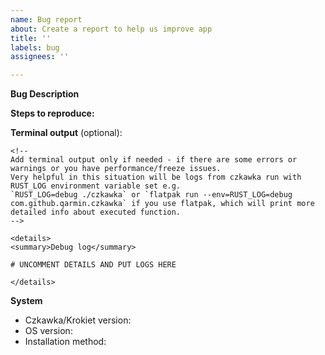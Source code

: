 ```yaml
---
name: Bug report
about: Create a report to help us improve app
title: ''
labels: bug
assignees: ''

---
```


**Bug Description**

**Steps to reproduce:**
<!-- Please describe what you expected to see and what you saw instead. Also include screenshots or screencasts if needed. -->

**Terminal output** (optional):

```
<!--
Add terminal output only if needed - if there are some errors or warnings or you have performance/freeze issues.  
Very helpful in this situation will be logs from czkawka run with RUST_LOG environment variable set e.g. 
`RUST_LOG=debug ./czkawka` or `flatpak run --env=RUST_LOG=debug com.github.qarmin.czkawka` if you use flatpak, which will print more detailed info about executed function.
-->

<details>
<summary>Debug log</summary>

# UNCOMMENT DETAILS AND PUT LOGS HERE

</details>
```

**System**

<!-- OS and Czkawka/Krokiet version and other os info, you can just copy from logs, if you run app from terminal or find it in logs file (usually Linux - `/home/username/.cache/czkawka`, Mac - `/Users/Username/Library/Caches/pl.Qarmin.Czkawka`, Windows - `C:\Users\Username\AppData\Local\Qarmin\Czkawka\cache`). -->
<!-- Example of logs: -->
<!-- Czkawka gtk version: 9.0.0, debug mode, rust 1.88.0 (2025-06-23), os Ubuntu 25.4.0 (x86_64 64-bit), 24 cpu/threads, features(1): [fast_image_resize], app cpu version: x86-64-v3 (AVX2) or x86-64-v4 (AVX-512), os cpu version: x86-64-v4 (AVX-512) !-->
<!-- 10:32:45.184 [INFO] czkawka_core::common: Logging to file "/home/rafal/.cache/czkawka/czkawka_gui.log" and terminal -->
<!-- 10:32:45.192 [INFO] czkawka_core::common: Czkawka gtk version: 9.0.0, debug mode, rust 1.88.0 (2025-06-23), os Ubuntu 25.4.0 (x86_64 64-bit), 24 cpu/threads, features(1): [fast_image_resize], app cpu version: x86-64-v3 (AVX2) or x86-64-v4 (AVX-512), os cpu version: x86-64-v4 (AVX-512) -->
<!-- 10:32:45.192 [WARN] czkawka_core::common: You are running debug version of app which is a lot of slower than release version. -->
<!-- 10:32:45.192 [INFO] czkawka_core::common: Config folder set to "/home/rafal/.config/czkawka" and cache folder set to "/home/rafal/.cache/czkawka" -->
<!-- 10:32:45.361 [INFO] czkawka_gui: Czkawka Gui - used thread number: 24, gtk version 4.18.5 -->

<!-- Please do not report feature request unique for Gtk Czkawka gui, because it is in maintenance mode. -->

- Czkawka/Krokiet version: <!--  e.g. 9.0.0 cli/gui -->
- OS version: <!--  e.g Ubuntu 22.04, Windows 11, Mac 15.1 ARM -->
- Installation method: <!-- e.g. github binaries, flatpak, msys2 -->

<!-- If you use flatpak, please include the result of `flatpak info com.github.qarmin.czkawka`. -->
